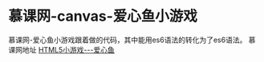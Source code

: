 # 慕课网-canvas-爱心鱼小游戏

慕课网-爱心鱼小游戏跟着做的代码，其中能用es6语法的转化为了es6语法。
慕课网地址
[HTML5小游戏---爱心鱼](http://www.imooc.com/learn/515/ "爱心鱼")